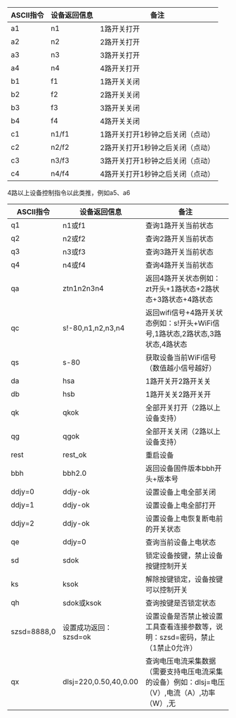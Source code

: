 
|ASCII指令|设备返回信息|备注|
|  ----  | ----  |----  |
|a1|n1|1路开关打开|
|a2|n2|2路开关打开|
|a3|n3|3路开关打开|
|a4|n4|4路开关打开|
|b1|f1|1路开关关闭|
|b2|f2|2路开关关闭|
|b3|f3|3路开关关闭|
|b4|f4|4路开关关闭|
|c1|n1/f1|1路开关打开1秒钟之后关闭（点动）|
|c2|n2/f2|2路开关打开1秒钟之后关闭（点动）|
|c3|n3/f3|3路开关打开1秒钟之后关闭（点动）|
|c4|n4/f4|4路开关打开1秒钟之后关闭（点动）|
4路以上设备控制指令以此类推，例如a5、a6

|ASCII指令|设备返回信息|备注|
|  ----  | ----  |----  |
|q1|n1或f1|查询1路开关当前状态|
|q2|n2或f2|查询2路开关当前状态|
|q3|n3或f3|查询3路开关当前状态|
|q4|n4或f4|查询4路开关当前状态|
|qa|ztn1n2n3n4|返回4路开关状态例如：zt开头+1路状态+2路状态+3路状态+4路状态|
|qc|s!-80,n1,n2,n3,n4|返回wifi信号+4路开关状态例如：s!开头+WiFi信号,1路状态,2路状态,3路状态,4路状态|
|qs|s-80|获取设备当前WiFi信号（数值越小信号越好）|
|da|hsa|1路开关开2路开关关|
|db|hsb|1路开关关2路开关开|
|qk|qkok|全部开关打开（2路以上设备支持）|
|qg|qgok|全部开关关闭（2路以上设备支持）|
|rest|rest_ok|重启设备|
|bbh|bbh2.0|返回设备固件版本bbh开头+版本号|
|ddjy=0|ddjy-ok|设置设备上电全部关闭|
|ddjy=1|ddjy-ok|设置设备上电全部打开|
|ddjy=2|ddjy-ok|设置设备上电恢复断电前的开关状态|
|qe|ddjy=0|查询当前设备上电状态|
|sd|sdok|锁定设备按键，禁止设备按键控制开关|
|ks|ksok|解除按键锁定，设备按键可以控制开关|
|qh|sdok或ksok|查询按键是否锁定状态|
|szsd=8888,0|设置成功返回：szsd=ok|设置设备是否禁止被设置工具查看连接参数等，说明：szsd=密码，禁止（1禁止0允许）|
|qx|dlsj=220,0.50,40,0.00|查询电压电流采集数据（需要支持电压电流采集的设备）例如：dlsj=电压（V）,电流（A）,功率（W）,无|